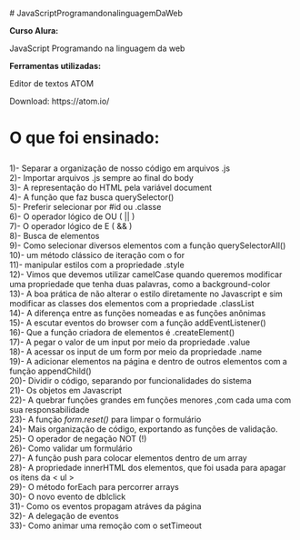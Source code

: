 <p># JavaScriptProgramandonalinguagemDaWeb</p>

<p><b>Curso Alura:</b><p>
JavaScript Programando na linguagem da web

<p><b>Ferramentas utilizadas:</b> </p>
Editor de textos ATOM

<p>Download: https://atom.io/</p>

<h1><p>O que foi ensinado:</p></h1>

1)- Separar a organização de nosso código em arquivos .js<br>
2)- Importar arquivos .js sempre ao final do body<br>
3)- A representação do HTML pela variável document<br>
4)- A função que faz busca querySelector()<br>
5)- Preferir selecionar por #id ou .classe<br>
6)- O operador lógico de OU ( || )<br>
7)- O operador lógico de E ( && )<br>
8)- Busca de elementos<br>
9)- Como selecionar diversos elementos com a função querySelectorAll()<br>
10)- um método clássico de iteração com o for<br>
11)- manipular estilos com a propriedade .style<br>
12)- Vimos que devemos utilizar camelCase quando queremos modificar uma propriedade que tenha duas palavras, como a background-color<br>
13)- A boa prática de não alterar o estilo diretamente no Javascript e sim modificar as classes dos elementos com a propriedade .classList<br>
14)- A diferença entre as funções nomeadas e as funções anônimas<br>
15)- A escutar eventos do browser com a função addEventListener()<br>
16)- Que a função criadora de elementos é .createElement()<br>
17)- A pegar o valor de um input por meio da propriedade .value<br>
18)- A acessar os input de um form por meio da propriedade .name<br>
19)- A adicionar elementos na página e dentro de outros elementos com a função appendChild()<br>
20)- Dividir o código, separando por funcionalidades do sistema<br>
21)- Os objetos em Javascript<br>
22)- A quebrar funções grandes em funções menores ,com cada uma com sua responsabilidade<br>
23)- A função <i>form.reset()</i> para limpar o formulário<br>
24)- Mais organização de código, exportando as funções de validação.<br>
25)- O operador de negação NOT (!)<br>
26)- Como validar um formulário<br>
27)- A função push para colocar elementos dentro de um array<br>
28)- A propriedade innerHTML dos elementos, que foi usada para apagar os itens da < ul ><br>
29)- O método forEach para percorrer arrays<br>
30)- O novo evento de dblclick<br>
31)- Como os eventos propagam atráves da página<br>
32)- A delegação de eventos<br>
33)- Como animar uma remoção com o setTimeout<br>
